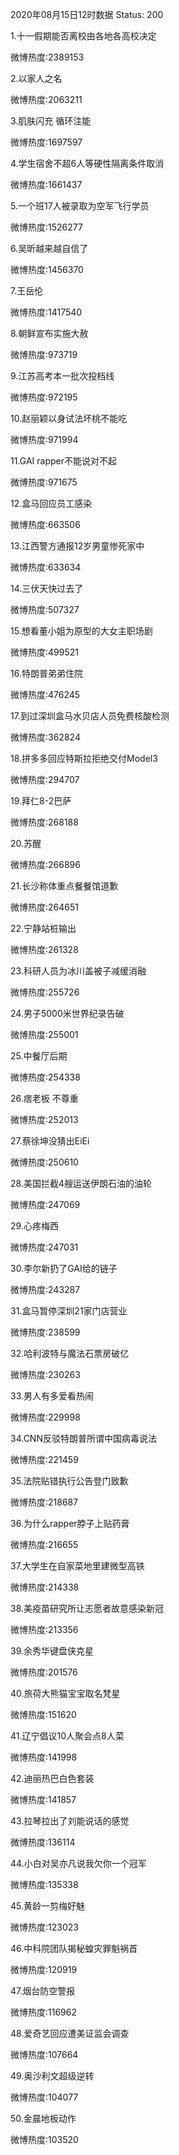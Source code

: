 2020年08月15日12时数据
Status: 200

1.十一假期能否离校由各地各高校决定

微博热度:2389153

2.以家人之名

微博热度:2063211

3.肌肤闪充 循环注能

微博热度:1697597

4.学生宿舍不超6人等硬性隔离条件取消

微博热度:1661437

5.一个班17人被录取为空军飞行学员

微博热度:1526277

6.吴昕越来越自信了

微博热度:1456370

7.王岳伦

微博热度:1417540

8.朝鲜宣布实施大赦

微博热度:973719

9.江苏高考本一批次投档线

微博热度:972195

10.赵丽颖以身试法坏桃不能吃

微博热度:971994

11.GAI rapper不能说对不起

微博热度:971675

12.盒马回应员工感染

微博热度:663506

13.江西警方通报12岁男童惨死家中

微博热度:633634

14.三伏天快过去了

微博热度:507327

15.想看董小姐为原型的大女主职场剧

微博热度:499521

16.特朗普弟弟住院

微博热度:476245

17.到过深圳盒马水贝店人员免费核酸检测

微博热度:362824

18.拼多多回应特斯拉拒绝交付Model3

微博热度:294707

19.拜仁8-2巴萨

微博热度:268188

20.苏醒

微博热度:266896

21.长沙称体重点餐餐馆道歉

微博热度:264651

22.宁静站桩输出

微博热度:261328

23.科研人员为冰川盖被子减缓消融

微博热度:255726

24.男子5000米世界纪录告破

微博热度:255001

25.中餐厅后期

微博热度:254338

26.痞老板 不尊重

微博热度:252013

27.蔡徐坤没猜出EiEi

微博热度:250610

28.美国拦截4艘运送伊朗石油的油轮

微博热度:247069

29.心疼梅西

微博热度:247031

30.李尔新扔了GAI给的链子

微博热度:243287

31.盒马暂停深圳21家门店营业

微博热度:238599

32.哈利波特与魔法石票房破亿

微博热度:230263

33.男人有多爱看热闹

微博热度:229998

34.CNN反驳特朗普所谓中国病毒说法

微博热度:221459

35.法院贴错执行公告登门致歉

微博热度:218687

36.为什么rapper脖子上贴药膏

微博热度:216655

37.大学生在自家菜地里建微型高铁

微博热度:214338

38.美疫苗研究所让志愿者故意感染新冠

微博热度:213356

39.余秀华键盘侠克星

微博热度:201576

40.旅荷大熊猫宝宝取名梵星

微博热度:151620

41.辽宁倡议10人聚会点8人菜

微博热度:141998

42.迪丽热巴白色套装

微博热度:141857

43.拉琴拉出了刘能说话的感觉

微博热度:136114

44.小白对吴亦凡说我欠你一个冠军

微博热度:135338

45.黄龄一剪梅好魅

微博热度:123023

46.中科院团队揭秘蝗灾罪魁祸首

微博热度:120919

47.烟台防空警报

微博热度:116962

48.爱奇艺回应遭美证监会调查

微博热度:107664

49.奥沙利文超级逆转

微博热度:104077

50.金晨地板动作

微博热度:103520

